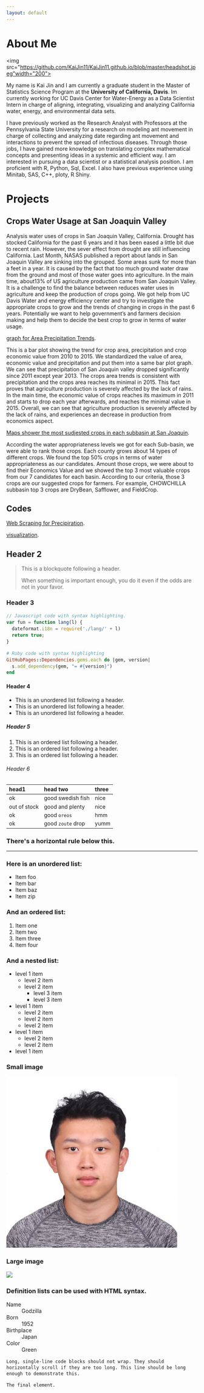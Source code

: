 ```yaml
---
layout: default
---
```


# [](#header-1) About Me  

<img src="https://github.com/KaiJin11/KaiJin11.github.io/blob/master/headshot.jpeg"width="200">

My name is Kai Jin and I am currently a graduate student in the Master of Statistics 
Science Program at the **University of California, Davis**. Im currently working for UC
Davis Center for Water-Energy as a Data Scientist Intern in charge of aligning, 
integrating, visualizing and analyzing California water, energy, and 
environmental data sets. 

I have previously worked as the Research Analyst with Professors at the Pennsylvania 
State University for a research on modeling ant movement in charge of collecting and
analyzing date regarding ant movement and interactions to prevent the spread of 
infectious diseases. Through those jobs, I have gained more knowledge on translating
complex mathematical concepts and presenting ideas in a systemic and efficient 
way. I am interested in pursuing a data scientist or a statistical analysis position. 
I am proficient with R, Python, Sql, Excel. I also have previous experience using Minitab, 
SAS, C++, ploty, R Shiny.  




# [](#header-1)Projects

## [](#header-2)Crops Water Usage at San Joaquin Valley 

Analysis water uses of crops in San Joaquin Valley, California. Drought has stocked California for the past 6 years and it has been eased a little bit due to recent rain. However, the sever effect from drought are still influencing California. Last Month, NASAS published a report about lands in San Joaquin Valley are sinking into the grouped. Some areas sunk for more than a feet in a year. It is caused by the fact that too much ground water draw from the ground and most of those water goes into agriculture.
In the main time, about13% of US agriculture production came from San Joaquin Valley. It is a challenge to find the balance between reduces water uses in agriculture and keep the production of crops going. We got help from UC Davis Water and energy efficiency center and try to investigate the appropriate crops to grow and the trends of changing in crops in the past 6 years. Potentially we want to help government’s and farmers decision making and help them to decide the best crop to grow in terms of water usage.


[graph for Area Precipitation Trends](Area%252C%20Value%252C%20And%20Precipitation%20Trends.html).

This is a bar plot showing the trend for crop area, precipitation and crop economic value from 2010 to 2015. We standardized the value of area, economic value and precipitation and put them into a same bar plot graph. We can see that precipitation of San Joaquin valley dropped significantly since 2011 except year 2013. The crops area trends is consistent with precipitation and the crops area reaches its minimal in 2015. This fact proves that agriculture production is severely affected by the lack of rains. In the main time, the economic value of crops reaches its maximum in 2011 and starts to drop each year afterwards, and reaches the minimal value in 2015. Overall, we can see that agriculture production is severely affected by the lack of rains, and experiences an decrease in production from economics aspect.



[Maps shower the most sudjested crops in each subbasin at San Joaquin](SJV_basin.html).

According the water appropriateness levels we got for each Sub-basin, we were able to rank those crops. Each county grows about 14 types of different crops. We found the top 50% crops in terms of water appropriateness as our candidates. Amount those crops, we were about to find their Economics Value and we showed the top 3 most valuable crops from our 7 candidates for each basin.  According to our criteria, those 3 crops are our suggested crops for farmers.  For example, CHOWCHILLA subbasin top 3 crops are DryBean, Safflower, and FieldCrop.


## [](#header-2)Codes 


[Web Scraping for Precipiration](script+precipitation+data.ipynb).


[visualization](Ploty+plot+Trends+.ipynb).














## [](#header-2)Header 2

> This is a blockquote following a header.
>
> When something is important enough, you do it even if the odds are not in your favor.

### [](#header-3)Header 3

```js
// Javascript code with syntax highlighting.
var fun = function lang(l) {
  dateformat.i18n = require('./lang/' + l)
  return true;
}
```

```ruby
# Ruby code with syntax highlighting
GitHubPages::Dependencies.gems.each do |gem, version|
  s.add_dependency(gem, "= #{version}")
end
```

#### [](#header-4)Header 4

*   This is an unordered list following a header.
*   This is an unordered list following a header.
*   This is an unordered list following a header.

##### [](#header-5)Header 5

1.  This is an ordered list following a header.
2.  This is an ordered list following a header.
3.  This is an ordered list following a header.

###### [](#header-6)Header 6

| head1        | head two          | three |
|:-------------|:------------------|:------|
| ok           | good swedish fish | nice  |
| out of stock | good and plenty   | nice  |
| ok           | good `oreos`      | hmm   |
| ok           | good `zoute` drop | yumm  |

### There's a horizontal rule below this.

* * *

### Here is an unordered list:

*   Item foo
*   Item bar
*   Item baz
*   Item zip

### And an ordered list:

1.  Item one
1.  Item two
1.  Item three
1.  Item four

### And a nested list:

- level 1 item
  - level 2 item
  - level 2 item
    - level 3 item
    - level 3 item
- level 1 item
  - level 2 item
  - level 2 item
  - level 2 item
- level 1 item
  - level 2 item
  - level 2 item
- level 1 item

### Small image

![](https://github.com/KaiJin11/KaiJin11.github.io/blob/master/headshot.jpeg)

### Large image

![](https://guides.github.com/activities/hello-world/branching.png)


### Definition lists can be used with HTML syntax.

<dl>
<dt>Name</dt>
<dd>Godzilla</dd>
<dt>Born</dt>
<dd>1952</dd>
<dt>Birthplace</dt>
<dd>Japan</dd>
<dt>Color</dt>
<dd>Green</dd>
</dl>

```
Long, single-line code blocks should not wrap. They should horizontally scroll if they are too long. This line should be long enough to demonstrate this.
```

```
The final element.
```
